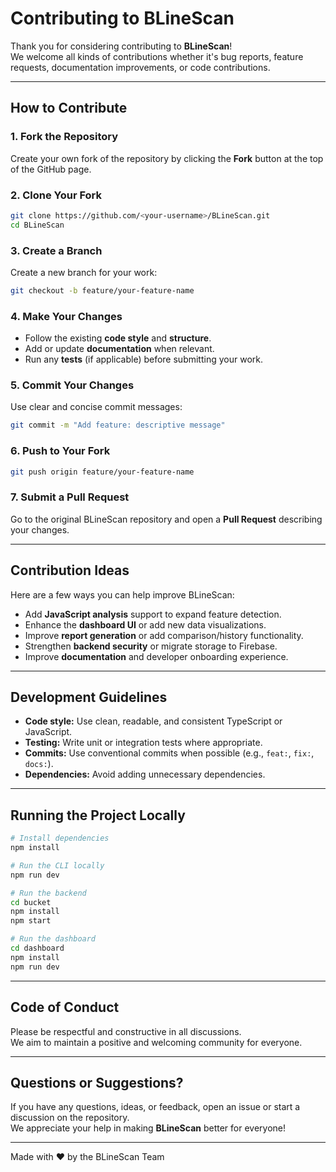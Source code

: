 # Contributing to BLineScan

Thank you for considering contributing to **BLineScan**!  
We welcome all kinds of contributions whether it's bug reports, feature requests, documentation improvements, or code contributions.

---

## How to Contribute

### 1. Fork the Repository
Create your own fork of the repository by clicking the **Fork** button at the top of the GitHub page.

### 2. Clone Your Fork
```bash
git clone https://github.com/<your-username>/BLineScan.git
cd BLineScan
```

### 3. Create a Branch
Create a new branch for your work:
```bash
git checkout -b feature/your-feature-name
```

### 4. Make Your Changes
- Follow the existing **code style** and **structure**.
- Add or update **documentation** when relevant.
- Run any **tests** (if applicable) before submitting your work.

### 5. Commit Your Changes
Use clear and concise commit messages:
```bash
git commit -m "Add feature: descriptive message"
```

### 6. Push to Your Fork
```bash
git push origin feature/your-feature-name
```

### 7. Submit a Pull Request
Go to the original BLineScan repository and open a **Pull Request** describing your changes.

---

## Contribution Ideas

Here are a few ways you can help improve BLineScan:
- Add **JavaScript analysis** support to expand feature detection.
- Enhance the **dashboard UI** or add new data visualizations.
- Improve **report generation** or add comparison/history functionality.
- Strengthen **backend security** or migrate storage to Firebase.
- Improve **documentation** and developer onboarding experience.

---

## Development Guidelines

- **Code style:** Use clean, readable, and consistent TypeScript or JavaScript.
- **Testing:** Write unit or integration tests where appropriate.
- **Commits:** Use conventional commits when possible (e.g., `feat:`, `fix:`, `docs:`).
- **Dependencies:** Avoid adding unnecessary dependencies.

---

## Running the Project Locally

```bash
# Install dependencies
npm install

# Run the CLI locally
npm run dev

# Run the backend
cd bucket
npm install
npm start

# Run the dashboard
cd dashboard
npm install
npm run dev
```

---

## Code of Conduct

Please be respectful and constructive in all discussions.  
We aim to maintain a positive and welcoming community for everyone.

---

## Questions or Suggestions?

If you have any questions, ideas, or feedback, open an issue or start a discussion on the repository.  
We appreciate your help in making **BLineScan** better for everyone!

---

Made with ❤️ by the BLineScan Team
